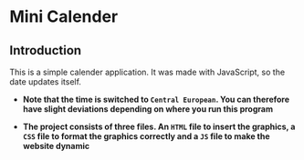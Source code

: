 # Mini Calender

## Introduction


This is a simple calender application. It was made with JavaScript, so the date updates itself.

 * **Note that the time is switched to ```Central European```. You can therefore have slight deviations depending on where you run this program**

* **The project consists of three files. An ```HTML``` file to insert the graphics, a ```CSS``` file to format the graphics correctly and a ```JS``` file to make the website dynamic**
